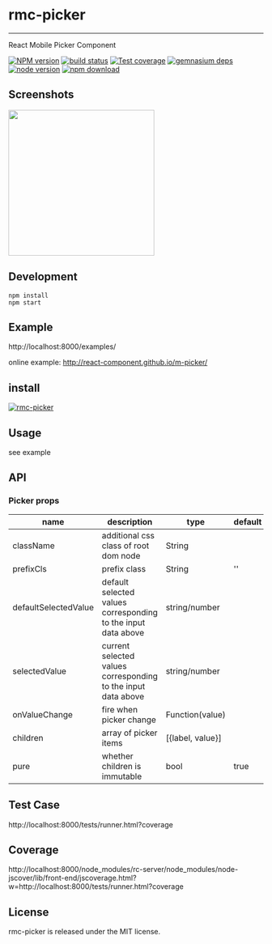 # rmc-picker
---

React Mobile Picker Component


[![NPM version][npm-image]][npm-url]
[![build status][travis-image]][travis-url]
[![Test coverage][coveralls-image]][coveralls-url]
[![gemnasium deps][gemnasium-image]][gemnasium-url]
[![node version][node-image]][node-url]
[![npm download][download-image]][download-url]

[npm-image]: http://img.shields.io/npm/v/rmc-picker.svg?style=flat-square
[npm-url]: http://npmjs.org/package/rmc-picker
[travis-image]: https://img.shields.io/travis/react-component/m-picker.svg?style=flat-square
[travis-url]: https://travis-ci.org/react-component/m-picker
[coveralls-image]: https://img.shields.io/coveralls/react-component/m-picker.svg?style=flat-square
[coveralls-url]: https://coveralls.io/r/react-component/m-picker?branch=master
[gemnasium-image]: http://img.shields.io/gemnasium/react-component/m-picker.svg?style=flat-square
[gemnasium-url]: https://gemnasium.com/react-component/m-picker
[node-image]: https://img.shields.io/badge/node.js-%3E=_0.10-green.svg?style=flat-square
[node-url]: http://nodejs.org/download/
[download-image]: https://img.shields.io/npm/dm/rmc-picker.svg?style=flat-square
[download-url]: https://npmjs.org/package/rmc-picker

## Screenshots

<img src="https://os.alipayobjects.com/rmsportal/fOaDvpIJukLYznc.png" width="288"/>


## Development

```
npm install
npm start
```

## Example

http://localhost:8000/examples/

online example: http://react-component.github.io/m-picker/


## install

[![rmc-picker](https://nodei.co/npm/rmc-picker.png)](https://npmjs.org/package/rmc-picker)


## Usage
see example

## API

### Picker props

| name     | description    | type     | default      |
|----------|----------------|----------|--------------|
|className | additional css class of root dom node | String |  |
|prefixCls | prefix class | String | '' |
|defaultSelectedValue | default selected values corresponding to the input data above | string/number |  |
|selectedValue | current selected values corresponding to the input data above | string/number |  |
|onValueChange | fire when picker change | Function(value) |  |
|children      | array of picker items | [{label, value}] |
|pure      | whether children is immutable | bool | true

## Test Case

http://localhost:8000/tests/runner.html?coverage

## Coverage

http://localhost:8000/node_modules/rc-server/node_modules/node-jscover/lib/front-end/jscoverage.html?w=http://localhost:8000/tests/runner.html?coverage

## License

rmc-picker is released under the MIT license.
